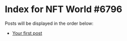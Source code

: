 # Index for NFT World #6796
Posts will be displayed in the order below:

- [Your first post](./001-first.md)

